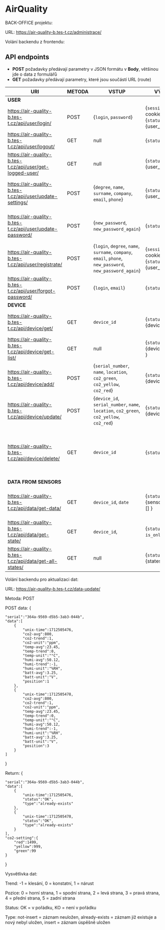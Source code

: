# AirQuality

BACK-OFFICE projektu:

URL:
https://air-quality-b.tes-t.cz/administrace/

Volání backendu z frontendu:
## API endpoints

- **POST** požadavky předávají parametry v JSON formátu v **Body**, většinou jde o data z formulářů
- **GET** požadavky předávají parametry, které jsou součástí URL (route)

| URI                                                      | METODA | VSTUP                                                                                                     | VÝSTUP                                                          | POPIS |
| -------------------------------------------------------- | ------ | --------------------------------------------------------------------------------------------------------- | --------------------------------------------------------------- | ----- |
| **USER**                                                                                                                                                                                                                                        |
| https://air-quality-b.tes-t.cz/api/user/login/           | POST   | {`login`, `password`}                                                                                     | {`session_id`} - v cookies, {`status`, `error`, {user_data} }   | Přihlášení uživatele |
| https://air-quality-b.tes-t.cz/api/user/logout/          | GET    | null                                                                                                      | {`status`, `error`}                                             | Odhlášení uživatele |
| https://air-quality-b.tes-t.cz/api/user/get-logged-user/ | GET    | null                                                                                                      | {`status`, `error`, {user_data} }                               | Získání dat přihlášeného uživatele |
| https://air-quality-b.tes-t.cz/api/user/update-settings/ | POST   | {`degree`, `name`, `surname`, `company`, `email`, `phone`}                                                | {`status`, `error`, {user_data} }                               | Aktualizace uživatelských údajů přihlášného uživatele |
| https://air-quality-b.tes-t.cz/api/user/update-password/ | POST   | {`new_password`, `new_password_again`}                                                                    | {`status`, `error`}                                             | Aktualizace uživatelského hesla přihlášného uživatele  |
| https://air-quality-b.tes-t.cz/api/user/registrate/      | POST   | {`login`, `degree`, `name`, `surname`, `company`, `email`, `phone`, `new_password`, `new_password_again`} | {`session_id`} - v cookies, {`status`, `error`, {user_data} }   | Registrace nového uživatele (a přihlášení) |
| https://air-quality-b.tes-t.cz/api/user/forgot-password/ | POST   | {`login`, `email`}                                                                                        | {`status`, `error`}                                             | Žádost o reset hesla nepřihlášeného uživatele |
| **DEVICE**                                                                                                                                                                                                                                      |
| https://air-quality-b.tes-t.cz/api/device/get/           | GET    | `device_id`                                                                                               | {`status`, `error`, {device_data} }                             | Získání 1 zařízení dle ID (přihlášeného uživatele) |
| https://air-quality-b.tes-t.cz/api/device/get-list/      | GET    | null                                                                                                      | {`status`, `error`, {device_datas[]} }                          | Získání všech zařízení (přihlášeného uživatele) |
| https://air-quality-b.tes-t.cz/api/device/add/           | POST   | {`serial_number`, `name`, `location`, `co2_green`, `co2_yellow`, `co2_red`}                               | {`status`, `error`, {device_data} }                             | Vytvoření zařízení (pro přihlášeného uživatele) |
| https://air-quality-b.tes-t.cz/api/device/update/        | POST   | {`device_id`, `serial_number`, `name`, `location`, `co2_green`, `co2_yellow`, `co2_red`}                  | {`status`, `error`, {device_data} }                             | Aktualizace zařízení přihlášeného uživatele |
| https://air-quality-b.tes-t.cz/api/device/delete/        | GET    | `device_id`                                                                                               | {`status`, `error`}                                             | Smazání zařízení a všech naměřených dat tohoto zařízení přihlášeného uživatele |
| **DATA FROM SENSORS**                                                                                                                                                                                                                           | |
| https://air-quality-b.tes-t.cz/api/data/get-data/        | GET    |  `device_id`, `date`                                                                                      | {`status`, `error`, {sensors_datas}[] }                         | Data ze senzoru zařízení (přihlášeného uživatele) |
| https://air-quality-b.tes-t.cz/api/data/get-state/       | GET    |  `device_id`,                                                                                             | {`status`, `error`, `is_online` }                               | Status zařízení online/offline (přihlášeného uživatele) |
| https://air-quality-b.tes-t.cz/api/data/get-all-states/  | GET    |  null                                                                                                     | {`status`, `error`, {states}[] }                                | Statusy všech zařízení přihlášeného uživatele |




Volání backendu pro aktualizaci dat:

URL: 
https://air-quality-b.tes-t.cz/data-update/

Metoda: 
POST

POST data: 
{

    "serial":"364a-9569-d5b5-3ab3-044b",
    "data":[
        {
            "unix-time":1712505476,
            "co2-avg":800,
            "co2-trend":1,
            "co2-unit":"ppm",
            "temp-avg":23.45,
            "temp-trend":0,
            "temp-unit":"°C",
            "humi-avg":50.12,
            "humi-trend":-1,
            "humi-unit":"%RH",
            "batt-avg":3.25,
            "batt-unit":"V",
            "position":1
        },
        {
            "unix-time":1712505478,
            "co2-avg":800,
            "co2-trend":1,
            "co2-unit":"ppm",
            "temp-avg":23.45,
            "temp-trend":0,
            "temp-unit":"°C",
            "humi-avg":50.12,
            "humi-trend":-1,
            "humi-unit":"%RH",
            "batt-avg":3.25,
            "batt-unit":"V",
            "position":3
        }
    ]

}

Return:
{

    "serial":"364a-9569-d5b5-3ab3-044b",
    "data":[
        {
            "unix-time":1712505476,
            "status":"OK",
            "type":"already-exists"
        },
        {
            "unix-time":1712505478,
            "status":"OK",
            "type":"already-exists"
        }
    ],
    "co2-setting":{
        "red":1499,
        "yellow":999,
        "green":99
    }

}

Vysvětlivka dat:

Trend: -1 = klesání, 0 = konstatní, 1 = nárust

Pozice: 0 = horní strana, 1 = spodní strana, 2 = levá strana, 3 = pravá strana, 4 = přední strana, 5 = zadní strana

Status: OK = v pořádku, KO = není v pořádku

Type: not-insert = záznam neuložen, already-exists = záznam již existuje a nový nebyl uložen, insert = záznam úspěšně uložen
